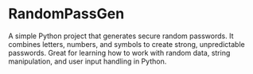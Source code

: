 # RandomPassGen
A simple Python project that generates secure random passwords. It combines letters, numbers, and symbols to create strong, unpredictable passwords. Great for learning how to work with random data, string manipulation, and user input handling in Python.
